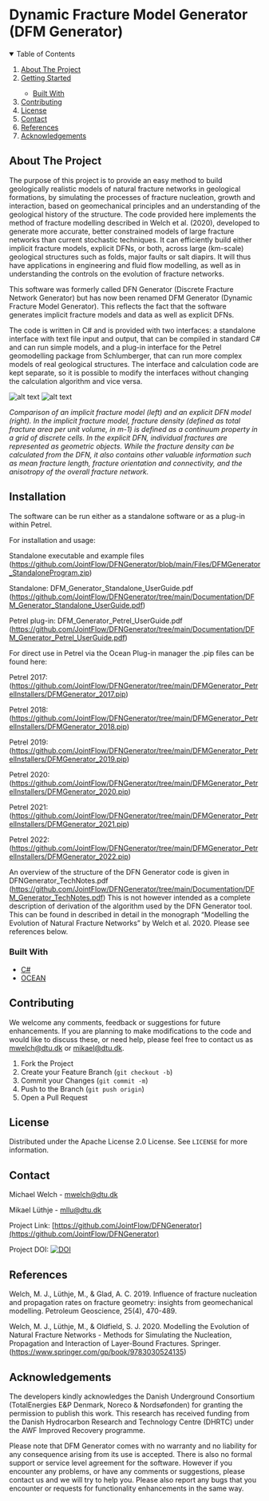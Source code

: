 # Dynamic Fracture Model Generator (DFM Generator)


<!-- TABLE OF CONTENTS -->
<details open="open">
  <summary>Table of Contents</summary>
  <ol>
    <li><a href="#about-the-project">About The Project</a>
    <li><a href="#installation">Getting Started</li>
      <ul>
        <li><a href="#built-with">Built With</a></li>
      </ul>
    <li><a href="#contributing">Contributing</a></li>
    <li><a href="#license">License</a></li>
    <li><a href="#contact">Contact</a></li>
    <li><a href="#references">References</a></li>    
    <li><a href="#acknowledgements">Acknowledgements</a></li>
  </ol>
</details>



<!-- ABOUT THE PROJECT -->
## About The Project

The purpose of this project is to provide an easy method to build geologically realistic models of natural fracture networks in geological formations, by simulating the processes of fracture nucleation, growth and interaction, based on geomechanical principles and an understanding of the geological history of the structure. The code provided here implements the method of fracture modelling described in Welch et al. (2020), developed to generate more accurate, better constrained models of large fracture networks than current stochastic techniques. It can efficiently build either implicit fracture models, explicit DFNs, or both, across large (km-scale) geological structures such as folds, major faults or salt diapirs. It will thus have applications in engineering and fluid flow modelling, as well as in understanding the controls on the evolution of fracture networks.

This software was formerly called DFN Generator (Discrete Fracture Network Generator) but has now been renamed DFM Generator (Dynamic Fracture Model Generator). This reflects the fact that the software generates implicit fracture models and data as well as explicit DFNs.

The code is written in C# and is provided with two interfaces: 
a standalone interface with text file input and output, that can be compiled in standard 
C# and can run simple models, and a plug-in interface for the Petrel geomodelling package from Schlumberger, 
that can run more complex models of real geological structures. The interface and calculation code are kept separate, so it is possible to modify the interfaces without 
changing the calculation algorithm and vice versa.

![alt text](https://github.com/JointFlow/DFNGenerator/blob/main/Documentation/Picture1.png?raw=true)
![alt text](https://github.com/JointFlow/DFNGenerator/blob/main/Documentation/Picture2.png?raw=true)

*Comparison of an implicit fracture model (left) and an explicit DFN model (right). In the implicit fracture model, fracture density (defined as total fracture area per unit volume, in m-1) is defined as a continuum property in a grid of discrete cells. In the explicit DFN, individual fractures are represented as geometric objects. While the fracture density can be calculated from the DFN, it also contains other valuable information such as mean fracture length, fracture orientation and connectivity, and the anisotropy of the overall fracture network.*

<!-- GETTING STARTED -->
## Installation

The software can be run either as a standalone software or as a plug-in within Petrel.

For installation and usage:

Standalone executable and example files (https://github.com/JointFlow/DFNGenerator/blob/main/Files/DFMGenerator_StandaloneProgram.zip)

Standalone: DFM_Generator_Standalone_UserGuide.pdf (https://github.com/JointFlow/DFNGenerator/tree/main/Documentation/DFM_Generator_Standalone_UserGuide.pdf)

Petrel plug-in: DFM_Generator_Petrel_UserGuide.pdf (https://github.com/JointFlow/DFNGenerator/tree/main/Documentation/DFM_Generator_Petrel_UserGuide.pdf)

For direct use in Petrel via the Ocean Plug-in manager the .pip files can be found here:

Petrel 2017: (https://github.com/JointFlow/DFNGenerator/tree/main/DFMGenerator_PetrelInstallers/DFMGenerator_2017.pip)

Petrel 2018: (https://github.com/JointFlow/DFNGenerator/tree/main/DFMGenerator_PetrelInstallers/DFMGenerator_2018.pip)

Petrel 2019: (https://github.com/JointFlow/DFNGenerator/tree/main/DFMGenerator_PetrelInstallers/DFMGenerator_2019.pip)

Petrel 2020: (https://github.com/JointFlow/DFNGenerator/tree/main/DFMGenerator_PetrelInstallers/DFMGenerator_2020.pip)

Petrel 2021: (https://github.com/JointFlow/DFNGenerator/tree/main/DFMGenerator_PetrelInstallers/DFMGenerator_2021.pip)

Petrel 2022: (https://github.com/JointFlow/DFNGenerator/tree/main/DFMGenerator_PetrelInstallers/DFMGenerator_2022.pip)

An overview of the structure of the DFN Generator code is given in DFNGenerator_TechNotes.pdf (https://github.com/JointFlow/DFNGenerator/tree/main/Documentation/DFM_Generator_TechNotes.pdf)
This is not however intended as a complete description of derivation of the algorithm used by the DFN Generator tool. This can be found in described in detail in the monograph “Modelling the Evolution of Natural Fracture Networks” by Welch et al. 2020. Please see references below.



### Built With

* [C#](https://docs.microsoft.com/en-us/dotnet/csharp/)
* [OCEAN](https://www.ocean.slb.com/en/about-ocean)

<!-- CONTRIBUTING -->
## Contributing

We welcome any comments, feedback or suggestions for future enhancements. If you are planning to make modifications to the code and would like to discuss these, or need help, please feel free to contact us as mwelch@dtu.dk or mikael@dtu.dk.

1. Fork the Project
2. Create your Feature Branch (`git checkout -b`)
3. Commit your Changes (`git commit -m`)
4. Push to the Branch (`git push origin`)
5. Open a Pull Request

<!-- LICENSE -->
## License

Distributed under the Apache License 2.0 License. See `LICENSE` for more information.

<!-- CONTACT -->
## Contact

Michael Welch - mwelch@dtu.dk

Mikael Lüthje - mllu@dtu.dk

Project Link: [https://github.com/JointFlow/DFNGenerator](https://github.com/JointFlow/DFNGenerator)

Project DOI: [![DOI](https://zenodo.org/badge/405042994.svg)](https://zenodo.org/badge/latestdoi/405042994)

<!-- REFERENCES -->
## References
Welch, M. J., Lüthje, M., & Glad, A. C. 2019. Influence of fracture nucleation and propagation rates on fracture geometry: insights from geomechanical modelling. Petroleum Geoscience, 25(4), 470-489.

Welch, M. J., Lüthje, M., & Oldfield, S. J. 2020. Modelling the Evolution of Natural Fracture Networks - Methods for Simulating the
Nucleation, Propagation and Interaction of Layer-Bound Fractures. Springer. (https://www.springer.com/gp/book/9783030524135)

<!-- ACKNOWLEDGEMENTS -->
## Acknowledgements

The developers kindly acknowledges the Danish Underground Consortium (TotalEnergies E&P Denmark, Noreco & Nordsøfonden) for granting the permission to publish this work. This research has received funding from the Danish Hydrocarbon Research and Technology Centre (DHRTC) under the AWF Improved Recovery programme.

Please note that DFM Generator comes with no warranty and no liability for any consequence arising from its use is accepted. There is also no formal support or service level agreement for the software. However if you encounter any problems, or have any comments or suggestions, please contact us and we will try to help you. Please also report any bugs that you encounter or requests for functionality enhancements in the same way.




<!-- MARKDOWN LINKS & IMAGES -->
<!-- https://www.markdownguide.org/basic-syntax/#reference-style-links -->
[contributors-shield]: https://img.shields.io/github/contributors/othneildrew/Best-README-Template.svg?style=for-the-badge
[contributors-url]: https://github.com/othneildrew/Best-README-Template/graphs/contributors
[forks-shield]: https://img.shields.io/github/forks/othneildrew/Best-README-Template.svg?style=for-the-badge
[forks-url]: https://github.com/othneildrew/Best-README-Template/network/members
[stars-shield]: https://img.shields.io/github/stars/othneildrew/Best-README-Template.svg?style=for-the-badge
[stars-url]: https://github.com/othneildrew/Best-README-Template/stargazers
[issues-shield]: https://img.shields.io/github/issues/othneildrew/Best-README-Template.svg?style=for-the-badge
[issues-url]: https://github.com/othneildrew/Best-README-Template/issues
[license-shield]: https://img.shields.io/github/license/othneildrew/Best-README-Template.svg?style=for-the-badge
[license-url]: https://github.com/othneildrew/Best-README-Template/blob/master/LICENSE.txt
[linkedin-shield]: https://img.shields.io/badge/-LinkedIn-black.svg?style=for-the-badge&logo=linkedin&colorB=555
[linkedin-url]: https://linkedin.com/in/othneildrew
[product-screenshot]: images/screenshot.png
